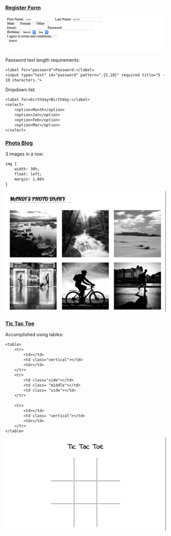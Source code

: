 ### [Register Form](https://github.com/amandazhuyilan/Web-Dev-Bootcamp/blob/master/CSS-HTML%20Basics/register-form.html)

![test](https://github.com/amandazhuyilan/Web-Dev-Bootcamp/blob/master/CSS-HTML%20Basics/register-form.png)

Password text length requirements:
```
<label for="password">Password:</label>
<input type="text" id="password" pattern=".{5,10}" required title="5 - 10 characters.">
```

Dropdown list:
```
<label for=birthday>Birthday:</label>
<select>
	<option>Month</option>
	<option>Jan</option>	
	<option>Feb</option>
	<option>Mar</option>
</select>
```

### [Photo Blog](https://github.com/amandazhuyilan/Web-Dev-Bootcamp/blob/master/CSS-HTML%20Basics/photo-blog.css)
3 images in a row: 
```
img {
	width: 30%;
	float: left;
	margin: 1.66%
}
```
![test](https://github.com/amandazhuyilan/Web-Dev-Bootcamp/blob/master/CSS-HTML%20Basics/photo-blog.png)

### [Tic Tac Toe](https://github.com/amandazhuyilan/Web-Dev-Bootcamp/blob/master/CSS-HTML%20Basics/tictactoe.css)

Accomplished using tables:
```
<table>
	<tr>
		<td></td>
		<td class="vertical"></td>
		<td></td>
	</tr>	
	<tr>
		<td class="side"></td>			
		<td class= "middle"></td>
		<td class= "side"></td>
	</tr>

	<tr>
		<td></td>
		<td class= "vertical"></td>
		<td></td>
	</tr>
</table>
```
![test](https://github.com/amandazhuyilan/Web-Dev-Bootcamp/blob/master/CSS-HTML%20Basics/tic-tac-toe.png)

